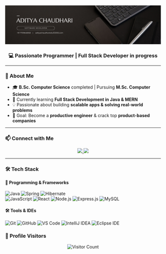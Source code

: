 <!-- Banner -->
<p align="center">
  <img src="https://github.com/chaudhari-aditya03/chaudhari-aditya03/blob/main/GIT.png" alt="Aditya Chaudhari - Full Stack Developer" />
</p>


<h3 align="center">💻 Passionate Programmer | Full Stack Developer in progress</h3>

---

### 🌟 About Me
- 🎓 **B.Sc. Computer Science** completed | Pursuing **M.Sc. Computer Science**  
- 🌱 Currently learning **Full Stack Development in Java & MERN**  
- 💡 Passionate about building **scalable apps & solving real-world problems**  
- 🎯 Goal: Become a **productive engineer** & crack top **product-based companies**  

---

### 📫 Connect with Me  
<p align="center">
  <a href="adityachaudhariedu312005@gmail.com">
    <img src="https://img.shields.io/badge/Gmail-D14836?style=for-the-badge&logo=gmail&logoColor=white" />
  </a>
  <a href="https://www.linkedin.com/in/aditya-chaudhari-b9767a36a/" target="_blank">
    <img src="https://img.shields.io/badge/LinkedIn-0A66C2?style=for-the-badge&logo=linkedin&logoColor=white" />
  </a>
</p>

---

### 🛠 Tech Stack

#### 🚀 Programming & Frameworks  
![Java](https://img.shields.io/badge/Java-ED8B00?style=for-the-badge&logo=openjdk&logoColor=white)
![Spring](https://img.shields.io/badge/Spring-6DB33F?style=for-the-badge&logo=spring&logoColor=white)
![Hibernate](https://img.shields.io/badge/Hibernate-59666C?style=for-the-badge&logo=hibernate&logoColor=white)  
![JavaScript](https://img.shields.io/badge/JavaScript-323330?style=for-the-badge&logo=javascript&logoColor=F7DF1E)
![React](https://img.shields.io/badge/React-20232A?style=for-the-badge&logo=react&logoColor=61DAFB)
![Node.js](https://img.shields.io/badge/Node.js-339933?style=for-the-badge&logo=nodedotjs&logoColor=white)
![Express.js](https://img.shields.io/badge/Express.js-000000?style=for-the-badge&logo=express&logoColor=white)
![MySQL](https://img.shields.io/badge/MySQL-005C84?style=for-the-badge&logo=mysql&logoColor=white)

#### 🛠 Tools & IDEs  
![Git](https://img.shields.io/badge/Git-F05033?style=for-the-badge&logo=git&logoColor=white)
![GitHub](https://img.shields.io/badge/GitHub-121011?style=for-the-badge&logo=github&logoColor=white)
![VS Code](https://img.shields.io/badge/VSCode-0078d7?style=for-the-badge&logo=visual-studio-code&logoColor=white)
![IntelliJ IDEA](https://img.shields.io/badge/IntelliJIDEA-000000?style=for-the-badge&logo=intellij-idea&logoColor=white)
![Eclipse IDE](https://img.shields.io/badge/Eclipse-2C2255?style=for-the-badge&logo=eclipseide&logoColor=white)


### 👀 Profile Visitors
<p align="center">
  <img src="https://komarev.com/ghpvc/?username=YourUserName&color=blue&style=for-the-badge" alt="Visitor Count" />
</p>
